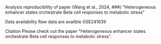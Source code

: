 Analysis reproducibility of paper (Wang et al., 2024, ###) "Heterogeneous enhancer states orchestrate Beta cell responses to metabolic stress"


Data availability
Raw data are availble GSE241639

Citation
Please check out the paper "Heterogeneous enhancer states orchestrate Beta cell responses to metabolic stress".

